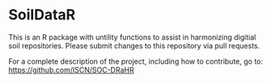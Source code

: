 # SoilDataR
This is an R package with untility functions to assist in harmonizing digitial soil repositories. 
Please submit changes to this repository via pull requests.

For a complete description of the project, including how to contribute, go to: https://github.com/ISCN/SOC-DRaHR

